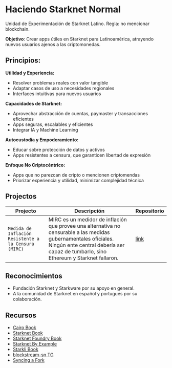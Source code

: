 # Haciendo Starknet Normal

Unidad de Experimentación de Starknet Latino. Regla: no mencionar blockchain.

**Objetivo**: Crear apps útiles en Starknet para Latinoamérica, atrayendo nuevos usuarios ajenos a las criptomonedas.

<!-- ![Abuelita](../resources/img/abuelita.png) -->

## Principios:

**Utilidad y Experiencia:**
- Resolver problemas reales con valor tangible
- Adaptar casos de uso a necesidades regionales
- Interfaces intuitivas para nuevos usuarios

**Capacidades de Starknet:**
- Aprovechar abstracción de cuentas, paymaster y transacciones eficientes
- Apps seguras, escalables y eficientes
- Integrar IA y Machine Learning

**Autocustodia y Empoderamiento:**
- Educar sobre protección de datos y activos
- Apps resistentes a censura, que garanticen libertad de expresión

**Enfoque No Criptocéntrico:**
- Apps que no parezcan de cripto o mencionen criptomendas
- Priorizar experiencia y utilidad, minimizar complejidad técnica

## Projectos

| Projecto                                              | Descripción                                                                                                                                                                                        | Repositorio                                                |
|------------------------------------------------------|----------------------------------------------------------------------------------------------------------------------------------------------------------------------------------------------------|------------------------------------------------------------|
| `Medida de Inflación Resistente a la Censura (MIRC)` | MIRC es un medidor de inflación que provee una alternativa no censurable a las medidas gubernamentales oficiales. Ningún ente central debería ser capaz de tumbarlo, sino Ethereum y Starknet fallaron. | [link](https://github.com/haciendo-starknet-normal/MIRC)  |


## Reconocimientos

- Fundación Starknet y Starkware por su apoyo en general.
- A la comunidad de Starknet en español y portugués por su colaboración.

## Recursos

- [Cairo Book](https://book.cairo-lang.org/)
- [Starknet Book](https://book.starknet.io/)
- [Starknet Foundry Book](https://foundry-rs.github.io/starknet-foundry/)
- [Starknet By Example](https://starknet-by-example.voyager.online/)
- [Starkli Book](https://book.starkli.rs/)
- [blockstream-sn TG](https://t.me/+N7UqCg2hxA4wNTZh)
- [Syncing a Fork](https://docs.github.com/en/pull-requests/collaborating-with-pull-requests/working-with-forks/syncing-a-fork)